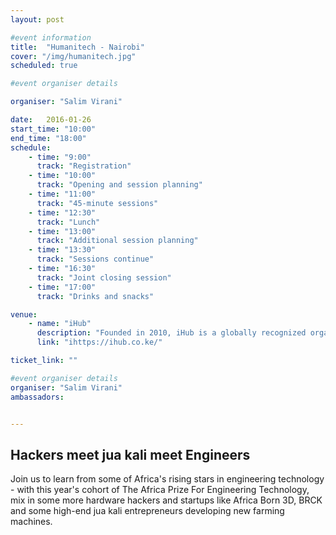 ```yaml
---
layout: post

#event information
title:  "Humanitech - Nairobi"
cover: "/img/humanitech.jpg"
scheduled: true

#event organiser details

organiser: "Salim Virani"

date:   2016-01-26
start_time: "10:00"
end_time: "18:00"
schedule:
    - time: "9:00"
      track: "Registration"
    - time: "10:00"
      track: "Opening and session planning"
    - time: "11:00"
      track: "45-minute sessions"
    - time: "12:30"
      track: "Lunch"
    - time: "13:00"
      track: "Additional session planning"
    - time: "13:30"
      track: "Sessions continue"
    - time: "16:30"
      track: "Joint closing session"
    - time: "17:00"
      track: "Drinks and snacks"  

venue:
    - name: "iHub"
      description: "Founded in 2010, iHub is a globally recognized organization that is deeply steeped in the local tech innovation culture. It is fair to say that the iHub has been both the main catalyst for regional tech acceleration and a role model for tech hubs across emerging markets. "
      link: "ihttps://ihub.co.ke/"

ticket_link: ""

#event organiser details
organiser: "Salim Virani"
ambassadors:


---
```

## Hackers meet jua kali meet Engineers

Join us to learn from some of Africa's rising stars in engineering technology - with this year's cohort of The Africa Prize For Engineering Technology, mix in some more hardware hackers and startups like Africa Born 3D, BRCK and some high-end jua kali entrepreneurs developing new farming machines. 

